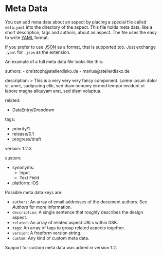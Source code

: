 # Meta Data

You can add meta data about an aspect by placing  a special file called `meta.yaml` into the directory of the aspect. This file holds meta data, like a short description, tags and authors, about an aspect. The file uses the easy to write  [YAML](https://www.youtube.com/watch?v=W3tQPk8DNbk)  format.

<Banner title="Note" type="important">If you prefer to use  <a href="https://www.json.org/">JSON</a> as a format, that is supported too. Just exchange <code>.yaml</code> for <code>.json</code> as the extension.</Banner>

An example of a full meta data file looks like this:

<CodeBlock title="meta.yaml">
authors:
  - christoph@atelierdisko.de
  - marius@atelierdisko.de

description: >
  This is a very very very fancy component. Lorem ipsum dolor sit amet,
  sadipscing elitr, sed diam nonumy eirmod tempor invidunt ut labore
  magna aliquyam erat, sed diam voluptua.

related:
  - DataEntry/Dropdown

tags:  
  - priority/1
  - release/0.1
  - progress/draft

version: 1.2.3

custom:
  - synonyms:
    - Input
    - Text Field
  - platform: iOS
</CodeBlock>

Possible meta data keys are:
* `authors`: An array of email addresses of the document authors. See _Authors_ for more information.
* `description`: A single sentence that roughly describes the design aspect.
* `related`: An array of related aspect URLs within DSK.
* `tags`: An array of tags to group related aspects together.
* `version`: A freeform version string.
* `custom`: Any kind of custom meta data.

<Banner title="Version Feature">
 Support for custom meta data was added in version 1.2.
</Banner>
